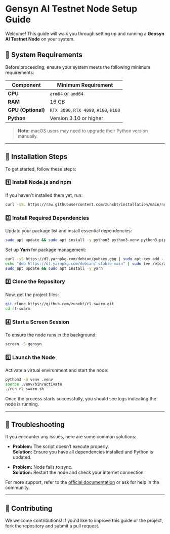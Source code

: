 # Gensyn AI Testnet Node Setup Guide

Welcome! This guide will walk you through setting up and running a **Gensyn AI Testnet Node** on your system.

## 📌 System Requirements

Before proceeding, ensure your system meets the following minimum requirements:

| Component        | Minimum Requirement                              |
|-----------------|--------------------------------------------------|
| **CPU**         | `arm64` or `amd64`                               |
| **RAM**         | 16 GB                                            |
| **GPU (Optional)** | `RTX 3090`, `RTX 4090`, `A100`, `H100`        |
| **Python**      | Version 3.10 or higher                           |

> **Note:** macOS users may need to upgrade their Python version manually.

---

## 🚀 Installation Steps

To get started, follow these steps:

### 1️⃣ Install Node.js and npm  
If you haven't installed them yet, run:

```bash
curl -sSL https://raw.githubusercontent.com/zunxbt/installation/main/node.sh | bash
```

### 2️⃣ Install Required Dependencies  
Update your package list and install essential dependencies:

```bash
sudo apt update && sudo apt install -y python3 python3-venv python3-pip curl screen git yarn
```

Set up **Yarn** for package management:

```bash
curl -sS https://dl.yarnpkg.com/debian/pubkey.gpg | sudo apt-key add -
echo "deb https://dl.yarnpkg.com/debian/ stable main" | sudo tee /etc/apt/sources.list.d/yarn.list
sudo apt update && sudo apt install -y yarn
```

### 3️⃣ Clone the Repository  
Now, get the project files:

```bash
git clone https://github.com/zunxbt/rl-swarm.git
cd rl-swarm
```

### 4️⃣ Start a Screen Session  
To ensure the node runs in the background:

```bash
screen -S gensyn
```

### 5️⃣ Launch the Node  
Activate a virtual environment and start the node:

```bash
python3 -m venv .venv
source .venv/bin/activate
./run_rl_swarm.sh
```

Once the process starts successfully, you should see logs indicating the node is running.

---

## 🔧 Troubleshooting

If you encounter any issues, here are some common solutions:

- **Problem:** The script doesn’t execute properly.  
  **Solution:** Ensure you have all dependencies installed and Python is updated.  

- **Problem:** Node fails to sync.  
  **Solution:** Restart the node and check your internet connection.  

For more support, refer to the [official documentation](https://github.com/gensyn-ai/rl-swarm) or ask for help in the community.

---

## 🤝 Contributing

We welcome contributions! If you'd like to improve this guide or the project, fork the repository and submit a pull request.

